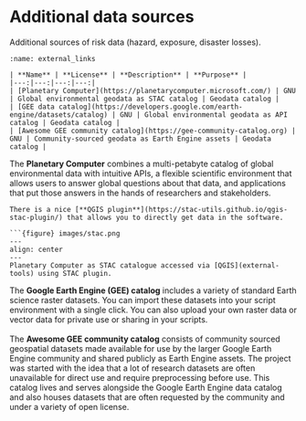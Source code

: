 # Additional data sources

Additional sources of risk data (hazard, exposure, disaster losses).

```{table}
:name: external_links

| **Name** | **License** | **Description** | **Purpose** |
|---:|---:|---:|---:|
| [Planetary Computer](https://planetarycomputer.microsoft.com/) | GNU | Global environmental geodata as STAC catalog | Geodata catalog |
| [GEE data catalog](https://developers.google.com/earth-engine/datasets/catalog) | GNU | Global environmental geodata as API catalog | Geodata catalog |
| [Awesome GEE community catalog](https://gee-community-catalog.org) | GNU | Community-sourced geodata as Earth Engine assets | Geodata catalog |
```

The **Planetary Computer** combines a multi-petabyte catalog of global environmental data with intuitive APIs, a flexible scientific environment that allows users to answer global questions about that data, and applications that put those answers in the hands of researchers and stakeholders.

```{note}
There is a nice [**QGIS plugin**](https://stac-utils.github.io/qgis-stac-plugin/) that allows you to directly get data in the software.

```{figure} images/stac.png
---
align: center
---
Planetary Computer as STAC catalogue accessed via [QGIS](external-tools) using STAC plugin.

```

The **Google Earth Engine (GEE) catalog** includes a variety of standard Earth science raster datasets. You can import these datasets into your script environment with a single click. You can also upload your own raster data or vector data for private use or sharing in your scripts.
<br><br>
The **Awesome GEE community catalog** consists of community sourced geospatial datasets made available for use by the larger Google Earth Engine community and shared publicly as Earth Engine assets. The project was started with the idea that a lot of research datasets are often unavailable for direct use and require preprocessing before use. This catalog lives and serves alongside the Google Earth Engine data catalog and also houses datasets that are often requested by the community and under a variety of open license.

